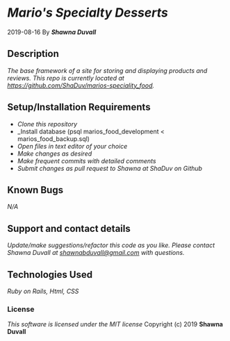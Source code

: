 
# _Mario's Specialty Desserts_
2019-08-16
By _**Shawna Duvall**_

## Description
_The base framework of a site for storing and displaying products and reviews.
This repo is currently located at https://github.com/ShaDuv/marios-speciality_food._

## Setup/Installation Requirements

* _Clone this repository_
* _Install database (psql marios_food_development < marios_food_backup.sql)
* _Open files in text editor of your choice_
* _Make changes as desired_
* _Make frequent commits with detailed comments_
* _Submit changes as pull request to Shawna at ShaDuv on Github_

## Known Bugs
_N/A_

## Support and contact details
_Update/make suggestions/refactor this code as you like. Please contact Shawna Duvall at shawnabduvall@gmail.com with questions._

## Technologies Used
_Ruby on Rails, Html, CSS_

### License
*This software is licensed under the MIT license*
Copyright (c) 2019 **Shawna Duvall**
